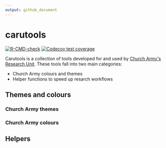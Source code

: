 ```yaml
---
output: github_document
---
```


<!-- README.md is generated from README.Rmd. Please edit that file -->



# carutools

<!-- badges: start -->
[![R-CMD-check](https://github.com/Church-Army/carutools/actions/workflows/R-CMD-check.yaml/badge.svg)](https://github.com/Church-Army/carutools/actions/workflows/R-CMD-check.yaml)
[![Codecov test coverage](https://codecov.io/gh/Church-Army/carutools/graph/badge.svg)](https://app.codecov.io/gh/Church-Army/carutools)
<!-- badges: end -->

Carutools is a collection of tools developed for and used by [Church Army's](https://churcharmy.org/) [Research Unit](https://churcharmy.org/our-work/research/who-we-are/). These tools fall into two main categories:

* Church Army colours and themes
* Helper functions to speed up resarch workflows

## Themes and colours

### Church Army themes

### Church Army colours

## Helpers
